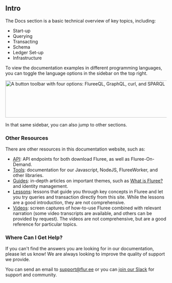 ## Intro

The Docs section is a basic technical overview of key topics, including:

- Start-up
- Querying 
- Transacting
- Schema
- Ledger Set-up
- Infrastructure

To view the documentation examples in different programming languages, you can toggle the language options in the sidebar on the top right. 

<p class="text-center">
    <img style="width: 600px; height: 116px" src="https://s3.amazonaws.com/fluree-docs/language-options.png" alt="A button toolbar with four options: FlureeQL, GraphQL, curl, and SPARQL">
</p>

In that same sidebar, you can also jump to other sections.

### Other Resources

There are other resources in this documentation website, such as:

- [API](/api): API endpoints for both download Fluree, as well as Fluree-On-Demand. 
- [Tools](/tools): documentation for our Javascript, NodeJS, FlureeWorker, and other libraries.
- [Guides](/guides): in-depth articles on important themes, such as [What is Fluree?](/guides/intro/what-is-fluree) and identity management.
- [Lessons](/lesson): lessons that guide you through key concepts in Fluree and let you try queries and transaction directly from this site. While the lessons are a good introduction, they are not comprehensive.
- [Videos](/video): screen captures of how-to-use Fluree combined with relevant narration (some video transcripts are available, and others can be provided by request). The videos are not comprehensive, but are a good reference for particular topics. 

### Where Can I Get Help?
If you can't find the answers you are looking for in our documentation, please let us know! We are always looking to improve the quality of support we provide.

You can send an email to <support@flur.ee> or you can <a href="https://launchpass.com/flureedb" target="_blank" rel="noopener noreferrer">join our Slack</a> for support and community.